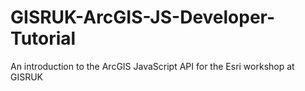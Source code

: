 # GISRUK-ArcGIS-JS-Developer-Tutorial
An introduction to the ArcGIS JavaScript API for the Esri workshop at GISRUK
